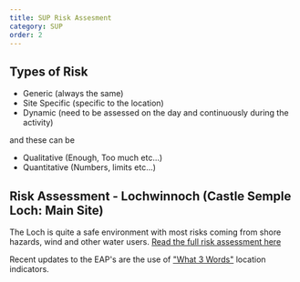 ```yaml
---
title: SUP Risk Assesment
category: SUP
order: 2
---
```


## Types of Risk
- Generic (always the same)
- Site Specific (specific to the location)
- Dynamic (need to be assessed on the day and continuously during the activity)

and these can be
- Qualitative (Enough, Too much etc...)
- Quantitative (Numbers, limits etc...)

## Risk Assessment - Lochwinnoch (Castle Semple Loch: Main Site)
The Loch is quite a safe environment with most risks coming from shore hazards, wind and other water users.
[Read the full risk assessment here](#)





Recent updates to the EAP's are the use of ["What 3 Words"](https://what3words.com) location indicators.
